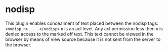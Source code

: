 # nodisp
This plugin enables concealment of text placed between the nodisp tags:
     ``<nodisp n>. . .</nodisp>``
``n`` is an acl level.  Any acl permission less then ``n`` is
denied access to the marked off text.  This text cannot be viewed in the
browser by means of view source because it is not sent from the server 
to the browser.     
